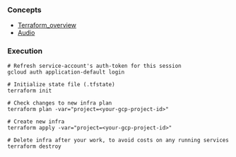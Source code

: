 ### Concepts
* [Terraform_overview](../1_terraform_overview.md)
* [Audio](https://drive.google.com/file/d/1IqMRDwJV-m0v9_le_i2HA_UbM_sIWgWx/view?usp=sharing)

### Execution

```shell
# Refresh service-account's auth-token for this session
gcloud auth application-default login

# Initialize state file (.tfstate)
terraform init

# Check changes to new infra plan
terraform plan -var="project=<your-gcp-project-id>"
```

<!--
terraform plan -var="credentials=/Users/a_kulesh/Workspace/education/courses/data-engineering-zoomcamp/_fork/data-engineering-zoomcamp/virtual-dynamo-375412-88efae140216.json"

terraform apply -var="credentials=/Users/a_kulesh/Workspace/education/courses/data-engineering-zoomcamp/_fork/data-engineering-zoomcamp/virtual-dynamo-375412-88efae140216.json"
-->

```shell
# Create new infra
terraform apply -var="project=<your-gcp-project-id>"
```

```shell
# Delete infra after your work, to avoid costs on any running services
terraform destroy
```